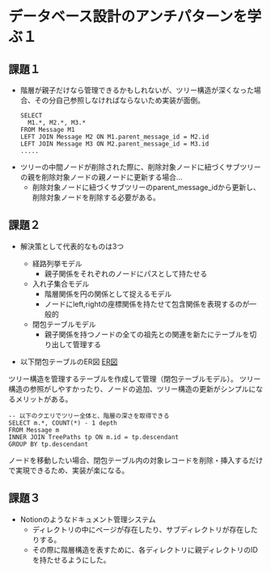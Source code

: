 # データベース設計のアンチパターンを学ぶ１

## 課題１
- 階層が親子だけなら管理できるかもしれないが、ツリー構造が深くなった場合、その分自己参照しなければならないため実装が面倒。
  ```
  SELECT
    M1.*, M2.*, M3.*
  FROM Message M1
  LEFT JOIN Message M2 ON M1.parent_message_id = M2.id
  LEFT JOIN Message M3 ON M2.parent_message_id = M3.id
  .....
  ```
- ツリーの中間ノードが削除された際に、削除対象ノードに紐づくサブツリーの親を削除対象ノードの親ノードに更新する場合…
  - 削除対象ノードに紐づくサブツリーのparent_message_idから更新し、削除対象ノードを削除する必要がある。　

## 課題２
- 解決策として代表的なものは3つ
  - 経路列挙モデル
    - 親子関係をそれぞれのノードにパスとして持たせる
  - 入れ子集合モデル
    - 階層関係を円の関係として捉えるモデル
    - ノードにleft,rightの座標関係を持たせて包含関係を表現するのが一般的
  - 閉包テーブルモデル
    - 親子関係を持つノードの全ての祖先との関連を新たにテーブルを切り出して管理する

- 以下閉包テーブルのER図
[ER図](./ER%E5%9B%B3.md)

ツリー構造を管理するテーブルを作成して管理（閉包テーブルモデル）。
ツリー構造の参照がしやすかったり、ノードの追加、ツリー構造の更新がシンプルになるメリットがある。
```
-- 以下のクエリでツリー全体と、階層の深さを取得できる
SELECT m.*, COUNT(*) - 1 depth
FROM Message m
INNER JOIN TreePaths tp ON m.id = tp.descendant
GROUP BY tp.descendant
```
ノードを移動したい場合、閉包テーブル内の対象レコードを削除・挿入するだけで実現できるため、実装が楽になる。

## 課題３
- Notionのようなドキュメント管理システム
  - ディレクトリの中にページが存在したり、サブディレクトリが存在したりする。
  - その際に階層構造を表すために、各ディレクトリに親ディレクトリのIDを持たせるようにした。
